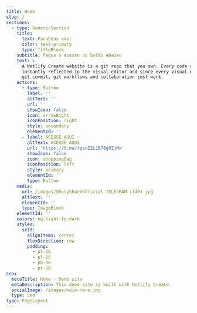 ```yaml
---
title: Home
slug: /
sections:
  - type: GenericSection
    title:
      text: Parabéns amor
      color: text-primary
      type: TitleBlock
    subtitle: Pegue o acesso no botão abaixo
    text: >
      A Netlify Create website is a git repo that you own. Every code commit is
      instantly reflected in the visual editor and since every visual edit is a
      git commit, git workflows and collaboration just work.
    actions:
      - type: Button
        label: ''
        altText: ''
        url: ''
        showIcon: false
        icon: arrowRight
        iconPosition: right
        style: secondary
        elementId: ''
      - label: ACESSE AQUI ✅
        altText: ACESSE AQUI
        url: 'https://t.me/+qsvZ2L1B78g0ZjMx'
        showIcon: false
        icon: shoppingBag
        iconPosition: left
        style: primary
        elementId: ''
        type: Button
    media:
      url: /images/@OnlyShareOfficial TELEGRAM (149).jpg
      altText: ''
      elementId: ''
      type: ImageBlock
    elementId: ''
    colors: bg-light-fg-dark
    styles:
      self:
        alignItems: center
        flexDirection: row
        padding:
          - pt-16
          - pl-16
          - pb-16
          - pr-16
seo:
  metaTitle: Home - Demo site
  metaDescription: This demo site is built with Netlify Create.
  socialImage: /images/main-hero.jpg
  type: Seo
type: PageLayout
---
```

